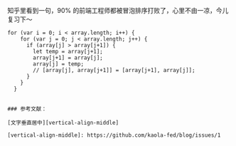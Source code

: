 <!-- ---
title: 文本截断
date: 2017-03-02 10:05
tags:
--- -->

知乎里看到一句，90% 的前端工程师都被冒泡排序打败了，心里不由一凉，今儿复习下～



```
for (var i = 0; i < array.length; i++) {
    for (var j = 0; j < array.length; j++) {
      if (array[j] > array[j+1]) {
        let temp = array[j+1];
        array[j+1] = array[j];
        array[j] = temp;
        // [array[j], array[j+1]] = [array[j+1], array[j]];
      }
    }
  }
```
```

### 参考文献：

[文字垂直居中][vertical-align-middle]

[vertical-align-middle]: https://github.com/kaola-fed/blog/issues/1
